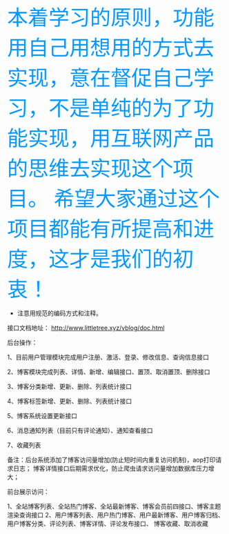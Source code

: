 
<font color=#0099ff size=7 face="黑体"> 本着学习的原则，功能用自己用想用的方式去实现，意在督促自己学习，不是单纯的为了功能实现，用互联网产品的思维去实现这个项目。
希望大家通过这个项目都能有所提高和进度，这才是我们的初衷！</font>


- 注意用规范的编码方式和注释。

接口文档地址：
http://www.littletree.xyz/vblog/doc.html

后台操作：

1、目前用户管理模块完成用户注册、激活、登录、修改信息、查询信息接口

2、博客模块完成列表、详情、新增、编辑接口、置顶、取消置顶、删除接口

3、博客分类新增、更新、删除、列表统计接口

4、博客标签新增、更新、删除、列表统计接口

5、博客系统设置更新接口

6、消息通知列表（目前只有评论通知）、通知查看接口

7、收藏列表


备注：后台系统添加了博客访问量增加(防止短时间内重复访问机制)，aop打印请求日志；
博客详情接口后期需求优化，防止爬虫请求访问量增加数据库压力增大；

前台展示访问：

1、全站博客列表、全站热门博客、全站最新博客、博客会员前四接口、博客主题渲染查询接口
2、用户博客列表、用户热门博客、用户最新博客、用户博客归档、用户博客分类、评论列表、博客详情、评论发布接口、
博客收藏、取消收藏